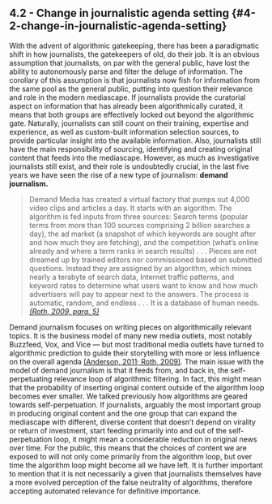 ## 4.2 - Change in journalistic agenda setting {#4-2-change-in-journalistic-agenda-setting}

With the advent of algorithmic gatekeeping, there has been a paradigmatic shift in how journalists, the gatekeepers of old, do their job. It is an obvious assumption that journalists, on par with the general public, have lost the ability to autonomously parse and filter the deluge of information. The corollary of this assumption is that journalists now fish for information from the same pool as the general public, putting into question their relevance and role in the modern mediascape. If journalists provide the curatorial aspect on information that has already been algorithmically curated, it means that both groups are effectively locked out beyond the algorithmic gate. Naturally, journalists can still count on their training, expertise and experience, as well as custom-built information selection sources, to provide particular insight into the available information. Also, journalists still have the main responsibility of sourcing, identifying and creating original content that feeds into the mediascape. However, as much as investigative journalists still exist, and their role is undoubtedly crucial, in the last five years we have seen the rise of a new type of journalism: **demand journalism.**

> Demand Media has created a virtual factory that pumps out 4,000 video clips and articles a day. It starts with an algorithm. The algorithm is fed inputs from three sources: Search terms (popular terms from more than 100 sources comprising 2 billion searches a day), the ad market (a snapshot of which keywords are sought after and how much they are fetching), and the competition (what’s online already and where a term ranks in search results) . . . Pieces are not dreamed up by trained editors nor commissioned based on submitted questions. Instead they are assigned by an algorithm, which mines nearly a terabyte of search data, Internet traffic patterns, and keyword rates to determine what users want to know and how much advertisers will pay to appear next to the answers. The process is automatic, random, and endless . . . It is a database of human needs. [_(Roth, 2009, para. 5)_](https://paperpile.com/c/BG18Wg/Kj4p/?locator_label=paragraph&locator=5)

Demand journalism focuses on writing pieces on algorithmically relevant topics. It is the business model of many new media outlets, most notably Buzzfeed, Vox, and Vice — but most traditional media outlets have turned to algorithmic prediction to guide their storytelling with more or less influence on the overall agenda [(Anderson, 2011; Roth, 2009)](https://paperpile.com/c/BG18Wg/Kj4p+Z5CK). The main issue with the model of demand journalism is that it feeds from, and back in, the self-perpetuating relevance loop of algorithmic filtering. In fact, this might mean that the probability of inserting original content outside of the algorithm loop becomes ever smaller. We talked previously how algorithms are geared towards self-perpetuation. If journalists, arguably the most important group in producing original content and the one group that can expand the mediascape with different, diverse content that doesn’t depend on virality or return of investment, start feeding primarily into and out of the self-perpetuation loop, it might mean a considerable reduction in original news over time. For the public, this means that the choices of content we are exposed to will not only come primarily from the algorithm loop, but over time the algorithm loop might become all we have left. It is further important to mention that it is not necessarily a given that journalists themselves have a more evolved perception of the false neutrality of algorithms, therefore accepting automated relevance for definitive importance.